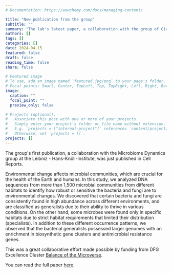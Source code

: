 ```yaml
---
# Documentation: https://wowchemy.com/docs/managing-content/

title: "New publication from the group"
subtitle: ""
summary: "The lab's latest paper, a collaboration with the group of Gianni Panagiotou, was just published in Cell Reports"
authors: []
tags: []
categories: []
date: 2024-04-15
featured: false
draft: false
reading_time: false
share: false

# Featured image
# To use, add an image named `featured.jpg/png` to your page's folder.
# Focal points: Smart, Center, TopLeft, Top, TopRight, Left, Right, BottomLeft, Bottom, BottomRight.
image:
  caption: ""
  focal_point: ""
  preview_only: false

# Projects (optional).
#   Associate this post with one or more of your projects.
#   Simply enter your project's folder or file name without extension.
#   E.g. `projects = ["internal-project"]` references `content/project/deep-learning/index.md`.
#   Otherwise, set `projects = []`.
projects: []
---
```

The group's first publication, a collaboration with the Microbiome Dynamics group at the Leibniz - Hans-Knöll-Institute, was just published in Cell Reports.

Environmental change affects microbial communities, which are crucial for the health of the Earth and humans. In this study, we analyzed DNA sequences from more than 1,500 microbial communities from different habitats to identify how robust or sensitive the bacteria and fungi are to environmental changes. We discovered that certain bacteria and fungi are consistently found in high abundance across different environments, and are classified as generalists due to their ability to thrive in various conditions. On the other hand, some microbes were found only in specific habitats due to strict habitat requirements that limited their distribution (specialists). In addition to these different occurrence patterns, we observed that the bacterial generalists possessed larger genomes with an enrichment in biosynthetic gene clusters and antimicrobial resistance genes.

This was a great collaborative effort made possible by funding from DFG Excellence Cluster [Balance of the Microverse](https://www.microverse-cluster.de/en/).

You can read the full paper [here](https://doi.org/10.1016/j.celrep.2024.114046).